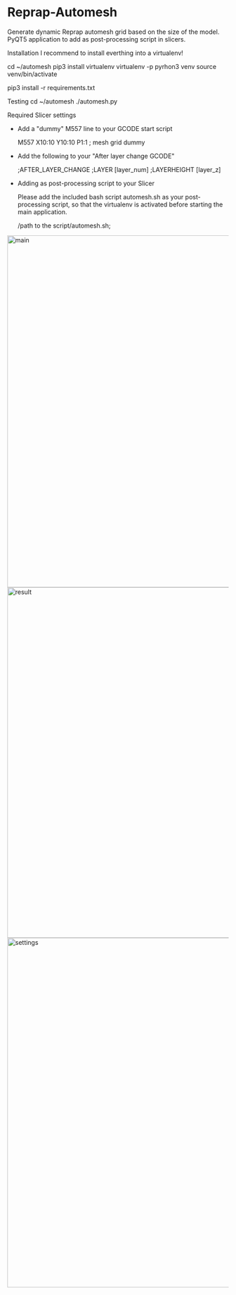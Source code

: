 # Reprap-Automesh
Generate dynamic Reprap automesh grid based on the size of the model. PyQT5 application to add as post-processing script in slicers.


Installation
I recommend to install everthing into a virtualenv!

cd ~/automesh
pip3 install virtualenv
virtualenv -p pyrhon3 venv
source venv/bin/activate

pip3 install -r requirements.txt

Testing
cd ~/automesh
./automesh.py <your gcode file>

Required Slicer settings

- Add a "dummy" M557 line to your GCODE start script
    
    M557 X10:10 Y10:10 P1:1  ; mesh grid dummy

- Add the following to your "After layer change GCODE"
  
    ;AFTER_LAYER_CHANGE
    ;LAYER [layer_num]
    ;LAYERHEIGHT [layer_z]

- Adding as post-processing script to your Slicer
    
    Please add the included bash script automesh.sh as your post-processing script, so that the virtualenv is activated before starting the main application.

    /path to the script/automesh.sh;
    

<img width="799" alt="main" src="https://user-images.githubusercontent.com/17797632/109992089-37d8cf00-7d0b-11eb-9f83-b407c8686bc9.png">

<img width="796" alt="result" src="https://user-images.githubusercontent.com/17797632/109953129-eebf5580-7cdf-11eb-8526-6fc16e1ae39f.png">

<img width="794" alt="settings" src="https://user-images.githubusercontent.com/17797632/110148259-e6991000-7ddc-11eb-828f-1809de77ffa6.png">

